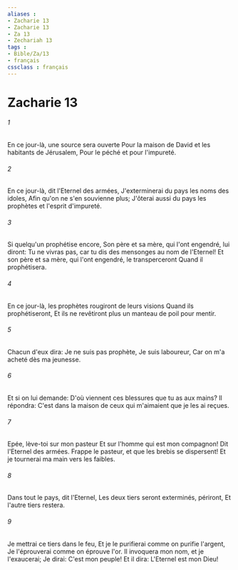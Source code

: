 ```yaml
---
aliases : 
- Zacharie 13
- Zacharie 13
- Za 13
- Zechariah 13
tags : 
- Bible/Za/13
- français
cssclass : français
---
```


# Zacharie 13

###### 1
En ce jour-là, une source sera ouverte Pour la maison de David et les habitants de Jérusalem, Pour le péché et pour l'impureté.
###### 2
En ce jour-là, dit l'Eternel des armées, J'exterminerai du pays les noms des idoles, Afin qu'on ne s'en souvienne plus; J'ôterai aussi du pays les prophètes et l'esprit d'impureté.
###### 3
Si quelqu'un prophétise encore, Son père et sa mère, qui l'ont engendré, lui diront: Tu ne vivras pas, car tu dis des mensonges au nom de l'Eternel! Et son père et sa mère, qui l'ont engendré, le transperceront Quand il prophétisera.
###### 4
En ce jour-là, les prophètes rougiront de leurs visions Quand ils prophétiseront, Et ils ne revêtiront plus un manteau de poil pour mentir.
###### 5
Chacun d'eux dira: Je ne suis pas prophète, Je suis laboureur, Car on m'a acheté dès ma jeunesse.
###### 6
Et si on lui demande: D'où viennent ces blessures que tu as aux mains? Il répondra: C'est dans la maison de ceux qui m'aimaient que je les ai reçues.
###### 7
Epée, lève-toi sur mon pasteur Et sur l'homme qui est mon compagnon! Dit l'Eternel des armées. Frappe le pasteur, et que les brebis se dispersent! Et je tournerai ma main vers les faibles.
###### 8
Dans tout le pays, dit l'Eternel, Les deux tiers seront exterminés, périront, Et l'autre tiers restera.
###### 9
Je mettrai ce tiers dans le feu, Et je le purifierai comme on purifie l'argent, Je l'éprouverai comme on éprouve l'or. Il invoquera mon nom, et je l'exaucerai; Je dirai: C'est mon peuple! Et il dira: L'Eternel est mon Dieu!
